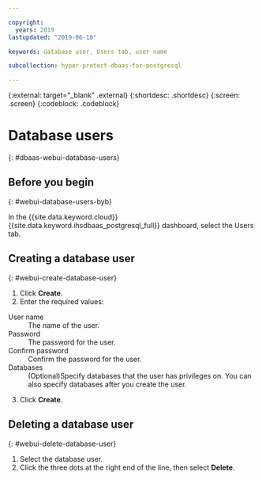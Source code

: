 ```yaml
---

copyright:
  years: 2019
lastupdated: "2019-06-10"

keywords: database user, Users tab, user name

subcollection: hyper-protect-dbaas-for-postgresql

---
```


{:external: target="_blank" .external}
{:shortdesc: .shortdesc}
{:screen: .screen}
{:codeblock: .codeblock}


# Database users
{: #dbaas-webui-database-users}

## Before you begin
{: #webui-database-users-byb}

In the {{site.data.keyword.cloud}} {{site.data.keyword.ihsdbaas_postgresql_full}} dashboard, select the Users tab.

## Creating a database user
{: #webui-create-database-user}

1. Click **Create**.
2. Enter the required values:
<dl>
<dt>User name</dt>
<dd>The name of the user.</dd>
<dt>Password</dt>
<dd>The password for the user.</dd>
<dt>Confirm password</dt>
<dd>Confirm the password for the user.</dd>
<dt>Databases</dt>
<dd>(Optional)Specify databases that the user has privileges on. You can also specify databases after you create the user.</dd>
</dl>

3. Click **Create**.

## Deleting a database user
{: #webui-delete-database-user}

1. Select the database user.
2. Click the three dots at the right end of the line, then select **Delete**.
